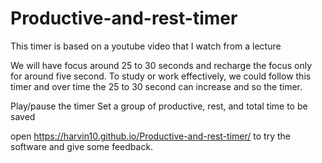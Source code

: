 # Productive-and-rest-timer
This timer is based on a youtube video that I watch from a lecture

We will have focus around 25 to 30 seconds and recharge the focus only for around five second. To study or work effectively, we could follow this timer and over time the 25 to 30 second can increase and so the timer. 

Play/pause the timer
Set a group of productive, rest, and total time to be saved

open https://harvin10.github.io/Productive-and-rest-timer/ to try the software and give some feedback.

